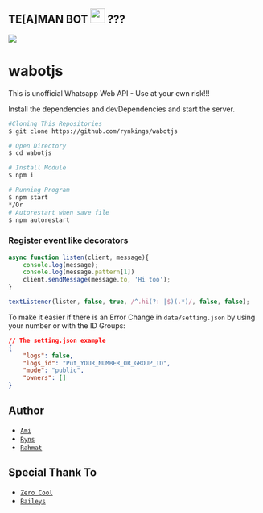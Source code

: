 
## TE[A]MAN BOT <img src="https://github.com/TheDudeThatCode/TheDudeThatCode/blob/master/Assets/hmm.gif" width="29px"> ???
<img align="center" height="auto" src="https://telegra.ph/file/4a5cf88056bee20b1c45d.jpg"/>


# wabotjs
This is unofficial Whatsapp Web API - Use at your own risk!!!

Install the dependencies and devDependencies and start the server.

```sh
#Cloning This Repositories
$ git clone https://github.com/rynkings/wabotjs

# Open Directory
$ cd wabotjs

# Install Module
$ npm i

# Running Program
$ npm start
*/Or
# Autorestart when save file 
$ npm autorestart
```

### Register event like decorators
```js
async function listen(client, message){
    console.log(message);
    console.log(message.pattern[1])
    client.sendMessage(message.to, 'Hi too');
}

textListener(listen, false, true, /^.hi(?: |$)(.*)/, false, false);
```

To make it easier if there is an Error Change in `data/setting.json` by using your number or with the ID Groups:

```json
// The setting.json example
{
	"logs": false,
	"logs_id": "Put_YOUR_NUMBER_OR_GROUP_ID",
	"mode": "public",
	"owners": []
}
```
## Author
* [`Ami`](https://github.com/amisama)
* [`Ryns`](https://github.com/rynkings)
* [`Rahmat`](https://github.com/mamet8)

## Special Thank To
* [`Zero Cool`](https://github.com/crash-overide404)
* [`Baileys`](https://github.com/adiwajshing/Baileys)
